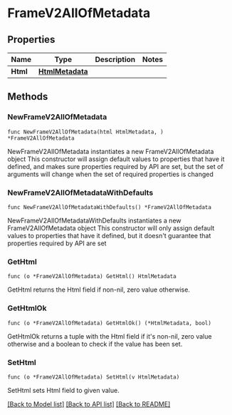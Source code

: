 # FrameV2AllOfMetadata

## Properties

Name | Type | Description | Notes
------------ | ------------- | ------------- | -------------
**Html** | [**HtmlMetadata**](HtmlMetadata.md) |  | 

## Methods

### NewFrameV2AllOfMetadata

`func NewFrameV2AllOfMetadata(html HtmlMetadata, ) *FrameV2AllOfMetadata`

NewFrameV2AllOfMetadata instantiates a new FrameV2AllOfMetadata object
This constructor will assign default values to properties that have it defined,
and makes sure properties required by API are set, but the set of arguments
will change when the set of required properties is changed

### NewFrameV2AllOfMetadataWithDefaults

`func NewFrameV2AllOfMetadataWithDefaults() *FrameV2AllOfMetadata`

NewFrameV2AllOfMetadataWithDefaults instantiates a new FrameV2AllOfMetadata object
This constructor will only assign default values to properties that have it defined,
but it doesn't guarantee that properties required by API are set

### GetHtml

`func (o *FrameV2AllOfMetadata) GetHtml() HtmlMetadata`

GetHtml returns the Html field if non-nil, zero value otherwise.

### GetHtmlOk

`func (o *FrameV2AllOfMetadata) GetHtmlOk() (*HtmlMetadata, bool)`

GetHtmlOk returns a tuple with the Html field if it's non-nil, zero value otherwise
and a boolean to check if the value has been set.

### SetHtml

`func (o *FrameV2AllOfMetadata) SetHtml(v HtmlMetadata)`

SetHtml sets Html field to given value.



[[Back to Model list]](../README.md#documentation-for-models) [[Back to API list]](../README.md#documentation-for-api-endpoints) [[Back to README]](../README.md)


